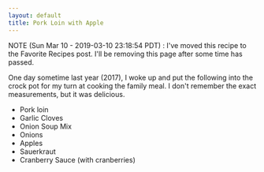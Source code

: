 ```yaml
---
layout: default
title: Pork Loin with Apple
---
```


NOTE (Sun Mar 10 - 2019-03-10 23:18:54 PDT) : I've moved this recipe to the Favorite Recipes post. I'll be removing this page after some time has passed.

One day sometime last year (2017), I woke up and put the following into the
crock pot for my turn at cooking the family meal. I don't remember the exact
measurements, but it was delicious.

- Pork loin
- Garlic Cloves
- Onion Soup Mix
- Onions
- Apples
- Sauerkraut
- Cranberry Sauce (with cranberries)

